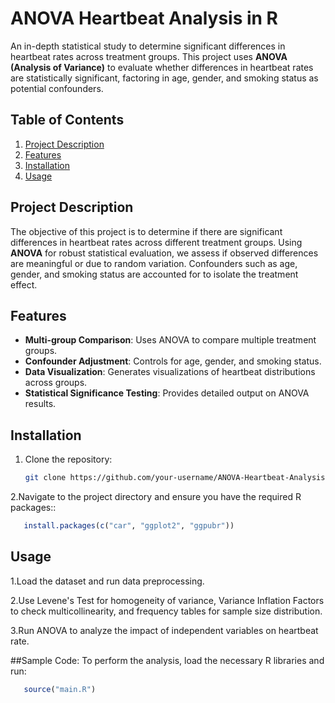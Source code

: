 # ANOVA Heartbeat Analysis in R

An in-depth statistical study to determine significant differences in heartbeat rates across treatment groups. This project uses **ANOVA (Analysis of Variance)** to evaluate whether differences in heartbeat rates are statistically significant, factoring in age, gender, and smoking status as potential confounders.

## Table of Contents
1. [Project Description](#project-description)
2. [Features](#features)
3. [Installation](#installation)
4. [Usage](#usage)

## Project Description
The objective of this project is to determine if there are significant differences in heartbeat rates across different treatment groups. Using **ANOVA** for robust statistical evaluation, we assess if observed differences are meaningful or due to random variation. Confounders such as age, gender, and smoking status are accounted for to isolate the treatment effect.

## Features
- **Multi-group Comparison**: Uses ANOVA to compare multiple treatment groups.
- **Confounder Adjustment**: Controls for age, gender, and smoking status.
- **Data Visualization**: Generates visualizations of heartbeat distributions across groups.
- **Statistical Significance Testing**: Provides detailed output on ANOVA results.

## Installation
1. Clone the repository:
   ```bash
   git clone https://github.com/your-username/ANOVA-Heartbeat-Analysis.git
2.Navigate to the project directory and ensure you have the required R packages::
   ```r
      install.packages(c("car", "ggplot2", "ggpubr"))
   ```
## Usage
1.Load the dataset and run data preprocessing.

2.Use Levene's Test for homogeneity of variance, Variance Inflation Factors to check multicollinearity, and frequency tables for sample size distribution.

3.Run ANOVA to analyze the impact of independent variables on heartbeat rate.

##Sample Code:
To perform the analysis, load the necessary R libraries and run:
   ```r
      source("main.R")
   ```

    
